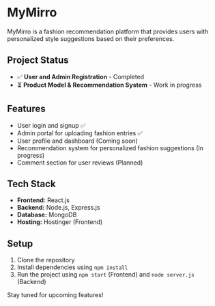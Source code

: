 # MyMirro

MyMirro is a fashion recommendation platform that provides users with personalized style suggestions based on their preferences.

## Project Status
- ✅ **User and Admin Registration** - Completed
- ⏳ **Product Model & Recommendation System** - Work in progress

## Features
- User login and signup ✅
- Admin portal for uploading fashion entries ✅
- User profile and dashboard (Coming soon)
- Recommendation system for personalized fashion suggestions (In progress)
- Comment section for user reviews (Planned)

## Tech Stack
- **Frontend:** React.js
- **Backend:** Node.js, Express.js
- **Database:** MongoDB
- **Hosting:** Hostinger (Frontend)

## Setup
1. Clone the repository
2. Install dependencies using `npm install`
3. Run the project using `npm start` (Frontend) and `node server.js` (Backend)

Stay tuned for upcoming features!
